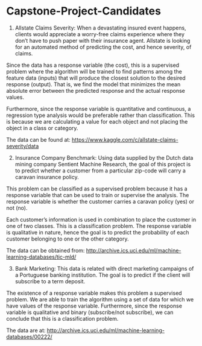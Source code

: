 # Capstone-Project-Candidates


1.	Allstate Claims Severity: When a devastating insured event happens, clients would appreciate a worry-free claims experience where they don’t have to push paper with their insurance agent. Allstate is looking for an automated method of predicting the cost, and hence severity, of claims. 

Since the data has a response variable (the cost), this is a supervised problem where the algorithm will be trained to find patterns among the feature data (inputs) that will produce the closest solution to the desired response (output). That is, we find the model that minimizes the mean absolute error between the predicted response and the actual response values.  

Furthermore, since the response variable is quantitative and continuous, a regression type analysis would be preferable rather than classification. This is because we are calculating a value for each object and not placing the object in a class or category.
 
The data can be found at: https://www.kaggle.com/c/allstate-claims-severity/data 
 
2.	Insurance Company Benchmark: Using data supplied by the Dutch data mining company Sentient Machine Research, the goal of this project is to predict whether a customer from a particular zip-code will carry a caravan insurance policy. 

This problem can be classified as a supervised problem because it has a response variable that can be used to train or supervise the analysis. The response variable is whether the customer carries a caravan policy (yes) or not (no).

Each customer’s information is used in combination to place the customer in one of two classes. This is a classification problem. The response variable is qualitative in nature, hence the goal is to predict the probability of each customer belonging to one or the other category.
 
The data can be obtained from: http://archive.ics.uci.edu/ml/machine-learning-databases/tic-mld/ 
 
3.	Bank Marketing: This data is related with direct marketing campaigns of a Portuguese banking institution. The goal is to predict if the client will subscribe to a term deposit.

The existence of a response variable makes this problem a supervised problem. We are able to train the algorithm using a set of data for which we have values of the response variable. Furthermore, since the response variable is qualitative and binary (subscribe/not subscribe), we can conclude that this is a classification problem. 
 
The data are at: http://archive.ics.uci.edu/ml/machine-learning-databases/00222/ 
